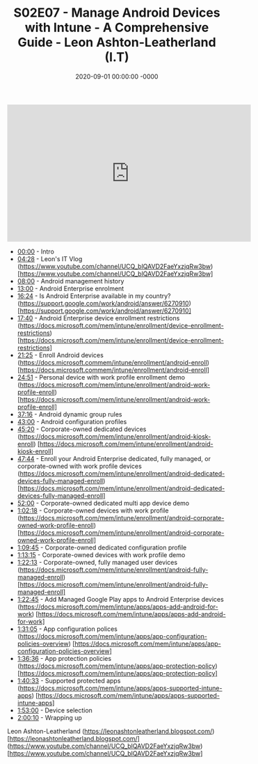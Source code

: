 ﻿---
layout: post
title: "S02E07 - Manage Android Devices with Intune - A Comprehensive Guide - Leon Ashton-Leatherland  (I.T)"
date: 2020-09-01 00:00:00 -0000
categories:
---

<iframe loading="lazy" width="560" height="315" src="https://www.youtube.com/embed/tQ4qt-4CGRY" title="YouTube video player" frameborder="0" allow="accelerometer; autoplay; clipboard-write; encrypted-media; gyroscope; picture-in-picture" allowfullscreen></iframe>

* [00:00](https://www.youtube.com/watch?v=tQ4qt-4CGRY&t=0s) - Intro
* [04:28](https://www.youtube.com/watch?v=tQ4qt-4CGRY&t=268s) - Leon's IT Vlog
(https://www.youtube.com/channel/UCQ_blQAVD2FaeYxzjqRw3bw) [https://www.youtube.com/channel/UCQ_blQAVD2FaeYxzjqRw3bw]
* [08:00](https://www.youtube.com/watch?v=tQ4qt-4CGRY&t=480s) - Android management history
* [13:00](https://www.youtube.com/watch?v=tQ4qt-4CGRY&t=780s) - Android Enterprise enrolment
* [16:24](https://www.youtube.com/watch?v=tQ4qt-4CGRY&t=984s) - Is Android Enterprise available in my country?
(https://support.google.com/work/android/answer/6270910) [https://support.google.com/work/android/answer/6270910]
* [17:40](https://www.youtube.com/watch?v=tQ4qt-4CGRY&t=1060s) - Android Enterprise device enrollment restrictions
(https://docs.microsoft.com/mem/intune/enrollment/device-enrollment-restrictions) [https://docs.microsoft.com/mem/intune/enrollment/device-enrollment-restrictions]
* [21:25](https://www.youtube.com/watch?v=tQ4qt-4CGRY&t=1285s) - Enroll Android devices
(https://docs.microsoft.commem/intune/enrollment/android-enroll) [https://docs.microsoft.commem/intune/enrollment/android-enroll]
* [24:51](https://www.youtube.com/watch?v=tQ4qt-4CGRY&t=1491s) - Personal device with work profile enrollment demo
(https://docs.microsoft.com/mem/intune/enrollment/android-work-profile-enroll) [https://docs.microsoft.com/mem/intune/enrollment/android-work-profile-enroll]
* [37:16](https://www.youtube.com/watch?v=tQ4qt-4CGRY&t=2236s) - Android dynamic group rules
* [43:00](https://www.youtube.com/watch?v=tQ4qt-4CGRY&t=2580s) - Android configuration profiles
* [45:20](https://www.youtube.com/watch?v=tQ4qt-4CGRY&t=2720s) - Corporate-owned dedicated devices
(https://docs.microsoft.com/mem/intune/enrollment/android-kiosk-enroll) [https://docs.microsoft.com/mem/intune/enrollment/android-kiosk-enroll]
* [47:44](https://www.youtube.com/watch?v=tQ4qt-4CGRY&t=2864s) - Enroll your Android Enterprise dedicated, fully managed, or corporate-owned with work profile devices
(https://docs.microsoft.com/mem/intune/enrollment/android-dedicated-devices-fully-managed-enroll) [https://docs.microsoft.com/mem/intune/enrollment/android-dedicated-devices-fully-managed-enroll]
* [52:00](https://www.youtube.com/watch?v=tQ4qt-4CGRY&t=3120s) - Corporate-owned dedicated multi app device demo
* [1:02:18](https://www.youtube.com/watch?v=tQ4qt-4CGRY&t=198s) - Corporate-owned devices with work profile
(https://docs.microsoft.com/mem/intune/enrollment/android-corporate-owned-work-profile-enroll) [https://docs.microsoft.com/mem/intune/enrollment/android-corporate-owned-work-profile-enroll]
* [1:09:45](https://www.youtube.com/watch?v=tQ4qt-4CGRY&t=645s) - Corporate-owned dedicated configuration profile
* [1:13:15](https://www.youtube.com/watch?v=tQ4qt-4CGRY&t=855s) - Corporate-owned devices with work profile demo
* [1:22:13](https://www.youtube.com/watch?v=tQ4qt-4CGRY&t=1393s) - Corporate-owned, fully managed user devices
(https://docs.microsoft.com/mem/intune/enrollment/android-fully-managed-enroll) [https://docs.microsoft.com/mem/intune/enrollment/android-fully-managed-enroll]
* [1:22:45](https://www.youtube.com/watch?v=tQ4qt-4CGRY&t=1425s) - Add Managed Google Play apps to Android Enterprise devices
(https://docs.microsoft.com/mem/intune/apps/apps-add-android-for-work) [https://docs.microsoft.com/mem/intune/apps/apps-add-android-for-work]
* [1:31:05](https://www.youtube.com/watch?v=tQ4qt-4CGRY&t=1925s) - App configuration polices
(https://docs.microsoft.com/mem/intune/apps/app-configuration-policies-overview) [https://docs.microsoft.com/mem/intune/apps/app-configuration-policies-overview]
* [1:36:36](https://www.youtube.com/watch?v=tQ4qt-4CGRY&t=2256s) - App protection policies
(https://docs.microsoft.com/mem/intune/apps/app-protection-policy) [https://docs.microsoft.com/mem/intune/apps/app-protection-policy]
* [1:40:33](https://www.youtube.com/watch?v=tQ4qt-4CGRY&t=2493s) - Supported protected apps
(https://docs.microsoft.com/mem/intune/apps/apps-supported-intune-apps) [https://docs.microsoft.com/mem/intune/apps/apps-supported-intune-apps]
* [1:53:00](https://www.youtube.com/watch?v=tQ4qt-4CGRY&t=3240s) - Device selection
* [2:00:10](https://www.youtube.com/watch?v=tQ4qt-4CGRY&t=130s) - Wrapping up

Leon Ashton-Leatherland
(https://leonashtonleatherland.blogspot.com/) [https://leonashtonleatherland.blogspot.com/]
(https://www.youtube.com/channel/UCQ_blQAVD2FaeYxzjqRw3bw) [https://www.youtube.com/channel/UCQ_blQAVD2FaeYxzjqRw3bw]

